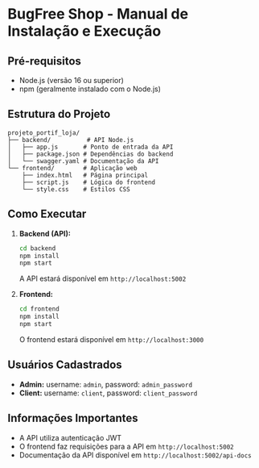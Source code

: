# BugFree Shop - Manual de Instalação e Execução

## Pré-requisitos
- Node.js (versão 16 ou superior)
- npm (geralmente instalado com o Node.js)

## Estrutura do Projeto
```
projeto_portif_loja/
├── backend/          # API Node.js
│   ├── app.js       # Ponto de entrada da API
│   ├── package.json # Dependências do backend
│   └── swagger.yaml # Documentação da API
└── frontend/        # Aplicação web
    ├── index.html   # Página principal
    ├── script.js    # Lógica do frontend
    └── style.css    # Estilos CSS
```

## Como Executar

1. **Backend (API):**
   ```bash
   cd backend
   npm install
   npm start
   ```
   A API estará disponível em `http://localhost:5002`

2. **Frontend:**
   ```bash
   cd frontend
   npm install
   npm start
   ```
   O frontend estará disponível em `http://localhost:3000`

## Usuários Cadastrados
- **Admin:** username: `admin`, password: `admin_password`
- **Client:** username: `client`, password: `client_password`

## Informações Importantes
- A API utiliza autenticação JWT
- O frontend faz requisições para a API em `http://localhost:5002`
- Documentação da API disponível em `http://localhost:5002/api-docs`